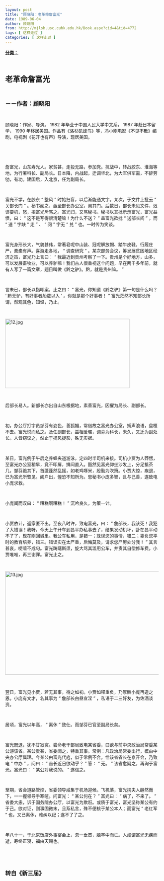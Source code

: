 ```yaml
---
layout: post
title: "顾晓阳：老革命詹富光"
date: 1989-06-04
author: 顾晓阳
from: http://mjlsh.usc.cuhk.edu.hk/Book.aspx?cid=4&tid=4772
tags: [ 这样走过 ]
categories: [ 这样走过 ]
---
```


<div style="margin: 15px 10px 10px 0px;">
 <div>
  <span id="ctl00_ContentPlaceHolder1_chapter1_SubjectLabel" style="font-weight:bold;text-decoration:underline;">
   分类：
  </span>
 </div>
 <p class="p1">
  <b>
   <font size="5">
    <span class="s1">
    </span>
    <br/>
   </font>
  </b>
 </p>
 <p class="p2">
  <span class="s1">
   <b>
    <font size="5">
     老革命詹富光
    </font>
   </b>
  </span>
 </p>
 <p class="p1">
  <b>
   <font size="4">
    <span class="s1">
    </span>
    <br/>
   </font>
  </b>
 </p>
 <p class="p2">
  <span class="s1">
   <b>
    <font size="4">
     －－作者：顾晓阳
    </font>
   </b>
  </span>
 </p>
 <p class="p1">
  <span class="s1">
  </span>
  <br/>
 </p>
 <p class="p2">
  <span class="s1">
   顾晓阳：作家、导演。
  </span>
  <span class="s2">
   1982
  </span>
  <span class="s1">
   年毕业于中国人民大学中文系，
  </span>
  <span class="s2">
   1987
  </span>
  <span class="s1">
   年赴日本留学，
  </span>
  <span class="s2">
   1990
  </span>
  <span class="s1">
   年移居美国。作品有《洛杉矶蜂鸟》等，冯小刚电影《不见不散》编剧，电视剧《花开也有声》导演，现居美国。
  </span>
 </p>
 <p class="p1">
  <span class="s1">
  </span>
  <br/>
 </p>
 <p class="p1">
  <span class="s1">
  </span>
  <br/>
 </p>
 <p class="p2">
  <span class="s1">
   詹富光，山东寿光人。家贫甚，走投无路，参加党。抗战中，转战胶东、淮海等地，为行署科长、副局长。日本降，内战起，迁调华北，为大军供军需，不辞劳劬，有功。建国后，入北京，任为副局长。
  </span>
 </p>
 <p class="p1">
  <span class="s1">
  </span>
  <br/>
 </p>
 <p class="p2">
  <span class="s1">
   富光不学，在胶东
  </span>
  <span class="s2">
   “
  </span>
  <span class="s1">
   整风
  </span>
  <span class="s2">
   ”
  </span>
  <span class="s1">
   时始扫盲，以后渐能通文字。某次，于文件上批云
  </span>
  <span class="s2">
   “
  </span>
  <span class="s1">
   关部长门
  </span>
  <span class="s2">
   ”
  </span>
  <span class="s1">
   。秘书阅之，亟至部长办公室，阖其门。后数日，部长未见文件，迟误要机，怒，招富光斥骂之。富光归，又骂秘书。秘书以其批示示富光，富光益愤，曰：
  </span>
  <span class="s2">
   “
  </span>
  <span class="s1">
   这不是写得很清楚嘛！为什么不送？
  </span>
  <span class="s2">
   ”
  </span>
  <span class="s1">
   盖富光欲批
  </span>
  <span class="s2">
   “
  </span>
  <span class="s1">
   送部长阅
  </span>
  <span class="s2">
   ”
  </span>
  <span class="s1">
   ，而
  </span>
  <span class="s2">
   “
  </span>
  <span class="s1">
   送
  </span>
  <span class="s2">
   ”
  </span>
  <span class="s1">
   字缺
  </span>
  <span class="s2">
   “
  </span>
  <span class="s1">
   走
  </span>
  <span class="s2">
   ”
  </span>
  <span class="s1">
   、
  </span>
  <span class="s2">
   “
  </span>
  <span class="s1">
   阅
  </span>
  <span class="s2">
   ”
  </span>
  <span class="s1">
   字无
  </span>
  <span class="s2">
   “
  </span>
  <span class="s1">
   兑
  </span>
  <span class="s2">
   ”
  </span>
  <span class="s1">
   也。一时传为笑谈。
  </span>
 </p>
 <p class="p1">
  <span class="s1">
  </span>
  <br/>
 </p>
 <p class="p2">
  <span class="s1">
   富光身形长大，气貌甚伟，常著皂呢中山装、冠呢解放帽、踏牛皮鞋，行履庄严，橐橐有声。喜游走各地，
  </span>
  <span class="s2">
   “
  </span>
  <span class="s1">
   调查研究
  </span>
  <span class="s2">
   ”
  </span>
  <span class="s1">
   。某次部务会议，筹发展贫困地区经济之策，富光乃上言曰：
  </span>
  <span class="s2">
   “
  </span>
  <span class="s1">
   我最近到贵州考察了一下。贵州是个好地方，山多，可以发展畜牧业，可以养驴嘛！我们古人很重视这个问题，早在两千多年前，就有人写了一篇文章，题目叫做《黔之驴》。黔，就是贵州嘛。
  </span>
  <span class="s2">
   ”
  </span>
 </p>
 <p class="p1">
  <span class="s1">
  </span>
  <br/>
 </p>
 <p class="p2">
  <span class="s1">
   言未已，部长以指叩案，止之曰：
  </span>
  <span class="s2">
   “
  </span>
  <span class="s1">
   富光，你知道《黔之驴》第一句是什么吗？
  </span>
  <span class="s2">
   ‘
  </span>
  <span class="s1">
   黔无驴，有好事者船载以入
  </span>
  <span class="s2">
   ’
  </span>
  <span class="s1">
   。你就是那个好事者！
  </span>
  <span class="s2">
   ”
  </span>
  <span class="s1">
   富光茫然不知部长所谓，然观其色，知愠，乃止。
  </span>
 </p>
 <p class="p1">
  <span class="s1">
  </span>
  <br/>
 </p>
 <p class="p3">
  <span class="s1">
   <img alt="12.jpg" border="0" height="223" src="http://mjlsh.usc.cuhk.edu.hk/medias/contents/4772/12.jpg" width="400"/>
  </span>
 </p>
 <p class="p1">
  <span class="s1">
  </span>
  <br/>
 </p>
 <p class="p2">
  <span class="s1">
   后部长易人。新部长亦出自山东根据地，素善富光，因擢为局长、副部长。
  </span>
 </p>
 <p class="p1">
  <span class="s1">
  </span>
  <br/>
 </p>
 <p class="p2">
  <span class="s1">
   初，办公厅打字员邹芬有姿色，善狐媚，常借故之富光办公室，娇声浪语，盘桓不去。富光悦而私之。及任副部长，益相爱暱，调芬为科长，未久，又迁为副处长。人皆窃议之，然止于捕风捉影，殊无实据。
  </span>
 </p>
 <p class="p1">
  <span class="s1">
  </span>
  <br/>
 </p>
 <p class="p2">
  <span class="s1">
   某日，富光例于午后之养蜂夹道游泳，定四时半司机来接。司机小贾为人莽愣，至富光办公室稍早，竟不叩扉，排闼直入。豁然见富光仰坐沙发上，分足抵茶几，邹芬跪其下，首蓬蓬然乱摇，如老鸡啄米，殷勤为吹箫。小贾大惊，疾退，已为富光所瞥见。阖户出，惶恐不知所为。思秘书小庞多智，且与己善，遂致电小庞求救。
  </span>
 </p>
 <p class="p1">
  <span class="s1">
  </span>
  <br/>
 </p>
 <p class="p2">
  <span class="s1">
   小庞闻而叹曰：
  </span>
  <span class="s2">
   “
  </span>
  <span class="s1">
   糟糕啊糟糕！
  </span>
  <span class="s2">
   ”
  </span>
  <span class="s1">
   沉吟良久，为策一计。
  </span>
 </p>
 <p class="p1">
  <span class="s1">
  </span>
  <br/>
 </p>
 <p class="p2">
  <span class="s1">
   小贾依计，返家匿不出。至夜八时许，致电富光，曰：
  </span>
  <span class="s2">
   “
  </span>
  <span class="s1">
   詹部长，我该死！我犯了大错误！我呀，今天上午开车到昌平办私事去了，结果发动机坏，卧在昌平动不了了，现在刚回城里。我公车私用，是错一；耽误您的事情，错二；辜负您平时的教育培养，错三。错误实在太严重，后悔莫及，请求您严厉处分我！
  </span>
  <span class="s2">
   ”
  </span>
  <span class="s1">
   其言甚哀，哽噎不成句。富光踌躇斯须，旋大骂其滥用公车，并责其自偿修车费。小贾唯唯，再三谢罪。富光止之。
  </span>
 </p>
 <p class="p1">
  <span class="s1">
  </span>
  <br/>
 </p>
 <p class="p3">
  <span class="s1">
   <img alt="13.jpg" border="0" height="333" src="http://mjlsh.usc.cuhk.edu.hk/medias/contents/4772/13.jpg" width="500"/>
  </span>
 </p>
 <p class="p1">
  <span class="s1">
  </span>
  <br/>
 </p>
 <p class="p2">
  <span class="s1">
   翌日，富光见小贾，若无其事，待之如初。小贾如释重负，乃厚酬小庞再造之恩。小庞有文才，名其事为
  </span>
  <span class="s2">
   “
  </span>
  <span class="s1">
   詹部长白昼宣淫
  </span>
  <span class="s2">
   ”
  </span>
  <span class="s1">
   ，私语于二三好友，为佐酒谈资。
  </span>
 </p>
 <p class="p1">
  <span class="s1">
  </span>
  <br/>
 </p>
 <p class="p2">
  <span class="s1">
   居顷，富光以年高，
  </span>
  <span class="s2">
   “
  </span>
  <span class="s1">
   离休
  </span>
  <span class="s2">
   ”
  </span>
  <span class="s1">
   致仕。而邹芬已官至副局长矣。
  </span>
 </p>
 <p class="p1">
  <span class="s1">
  </span>
  <br/>
 </p>
 <p class="p2">
  <span class="s1">
   富光既退，犹不甘寂寞。尝命老干部局致电某省委，曰欲与前中央政治局常委某公游该省。某公贵甚，省委闻之，特重其事。常例：凡政治局常委出行，概由中央办公厅属理。今某公由富光代庖，似于常例不合。恰该省省长在京开会，乃致电
  </span>
  <span class="s2">
   “
  </span>
  <span class="s1">
   中办
  </span>
  <span class="s2">
   ”
  </span>
  <span class="s1">
   ，问曰：
  </span>
  <span class="s2">
   “
  </span>
  <span class="s1">
   首长近日欲动乎？
  </span>
  <span class="s2">
   ”
  </span>
  <span class="s1">
   答：
  </span>
  <span class="s2">
   “
  </span>
  <span class="s1">
   无。
  </span>
  <span class="s2">
   ”
  </span>
  <span class="s1">
   该省愈疑之，再询于富光。富光曰：
  </span>
  <span class="s2">
   “
  </span>
  <span class="s1">
   某公对我说的。
  </span>
  <span class="s2">
   ”
  </span>
  <span class="s1">
   遂信之。
  </span>
 </p>
 <p class="p1">
  <span class="s1">
  </span>
  <br/>
 </p>
 <p class="p2">
  <span class="s1">
   至期，省会道路管控，省委领导咸集于机场迎候。飞机落，富光携夫人翩然而下，一一握领导手寒暄。问富光：
  </span>
  <span class="s2">
   “
  </span>
  <span class="s1">
   某公何在？
  </span>
  <span class="s2">
   ”
  </span>
  <span class="s1">
   富光曰：
  </span>
  <span class="s2">
   “
  </span>
  <span class="s1">
   病了，不来了。
  </span>
  <span class="s2">
   ”
  </span>
  <span class="s1">
   省委大恚，诉于国务院办公厅，以富光为欺诳。或质于富光，富光坚称某公有约于己。欲对证，则事固微末，且系私言，殊不便核于某公本人；而富光
  </span>
  <span class="s2">
   “
  </span>
  <span class="s1">
   老红军
  </span>
  <span class="s2">
   ”
  </span>
  <span class="s1">
   也，又已离休，难纠以纪；遂不了了之。
  </span>
 </p>
 <p class="p1">
  <span class="s1">
  </span>
  <br/>
 </p>
 <p class="p2">
  <span class="s1">
   年八十一，于北京饭店外事宴会上，忽一垂首，脑卒中而亡。人咸谓富光无疾而逝，寿终正寝，福由天赐也。
  </span>
 </p>
 <p class="p1">
  <span class="s1">
  </span>
  <br/>
 </p>
 <p class="p1">
  <b>
   <font size="4">
    <span class="s1">
    </span>
    <br/>
   </font>
  </b>
 </p>
 <p class="p2">
  <span class="s1">
   <b>
    <font size="4">
     转自《新三届》
    </font>
   </b>
  </span>
 </p>
</div>

